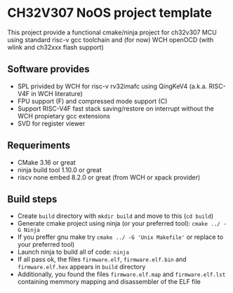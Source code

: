 # CH32V307 NoOS project template

This project provide a functional cmake/ninja project for
ch32v307 MCU using standard risc-v gcc toolchain and (for
now) WCH openOCD (with wlink and ch32xxx flash support)

## Software provides

- SPL privided by WCH for risc-v rv32imafc using QingKeV4 (a.k.a. RISC-V4F in WCH literature)
- FPU support (F) and compressed mode support (C)
- Support RISC-V4F fast stack saving/restore on interrupt without the WCH propietary gcc extensions
- SVD for register viewer

## Requeriments

 - CMake 3.16 or great
 - ninja build tool 1.10.0 or great
 - riscv none embed 8.2.0 or great (from WCH or xpack provider)

## Build steps

 - Create `build` directory with `mkdir build` and move to this (`cd build`)
 - Generate cmake project using ninja (or your preferred tool): `cmake ../ -G Ninja`
 - If you preffer gnu make try `cmake ../ -G 'Unix Makefile'` or replace to your preferred tool)
 - Launch ninja to build all of code: `ninja`
 - If all pass ok, the files `firmware.elf`, `firmware.elf.bin` and `firmware.elf.hex` appears in `build` directory
 - Additionally, you found the files `firmware.elf.map` and `firmware.elf.lst` containing memmory mapping and disassembler of the ELF file

